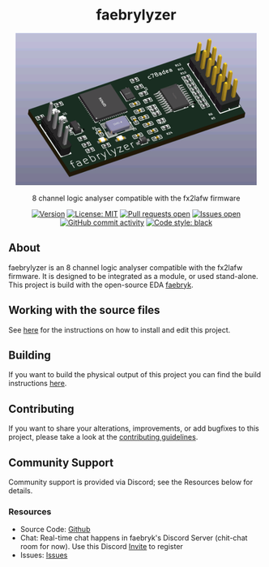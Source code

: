 <div align="center">

# faebrylyzer

<img height=300 title="Render" src="./build/visuals/render.png"/>
<br/>

8 channel logic analyser compatible with the fx2lafw firmware

[![Version](https://img.shields.io/github/v/tag/ruben-iteng/faebrylyzer)](https://github.com/ruben-iteng/faebrylyzer/releases) [![License: MIT](https://img.shields.io/badge/License-MIT-yellow.svg)](https://github.com/ruben-iteng/faebrylyzer/blob/main/LICENSE) [![Pull requests open](https://img.shields.io/github/issues-pr/ruben-iteng/faebrylyzer)](https://github.com/ruben-iteng/faebrylyzer/pulls) [![Issues open](https://img.shields.io/github/issues/ruben-iteng/faebrylyzer)](https://github.com/ruben-iteng/faebrylyzer/issues) [![GitHub commit activity](https://img.shields.io/github/commit-activity/m/ruben-iteng/faebrylyzer)](https://github.com/ruben-iteng/faebrylyzer/commits/main) [![Code style: black](https://img.shields.io/badge/code%20style-black-000000.svg)](https://github.com/psf/black)

</div>

## About

faebrylyzer is an 8 channel logic analyser compatible with the fx2lafw firmware. It is designed to be integrated as a module, or used stand-alone.
This project is build with the open-source EDA [faebryk](https://github.com/faebryk/faebryk).


## Working with the source files

See [here](./docs/development.md) for the instructions on how to install and edit this project.

## Building

If you want to build the physical output of this project you can find the build instructions [here](./docs/build_instructions.md).

## Contributing

If you want to share your alterations, improvements, or add bugfixes to this project, please take a look at the [contributing guidelines](./docs/CONTRIBUTING.md).

## Community Support

Community support is provided via Discord; see the Resources below for details.

### Resources

- Source Code: [Github](https://github.com/ruben-iteng/faebrylyzer)
- Chat: Real-time chat happens in faebryk's Discord Server (chit-chat room for now). Use this Discord [Invite](https://discord.gg/95jYuPmnUW) to register
- Issues: [Issues](https://github.com/ruben-iteng/faebrylyzer/issues)
